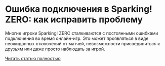 # Ошибка подключения в Sparking! ZERO: как исправить проблему



Многие игроки Sparking! ZERO сталкиваются с постоянными ошибками подключения во время онлайн-игр. Это может проявляться в виде неожиданных отключений от матчей, невозможности присоединиться к друзьям или даже просто наблюдать за игрой.

[Читать статью полностью](https://xyberbara.com/gaming/connection-error-sparking-zero/)
